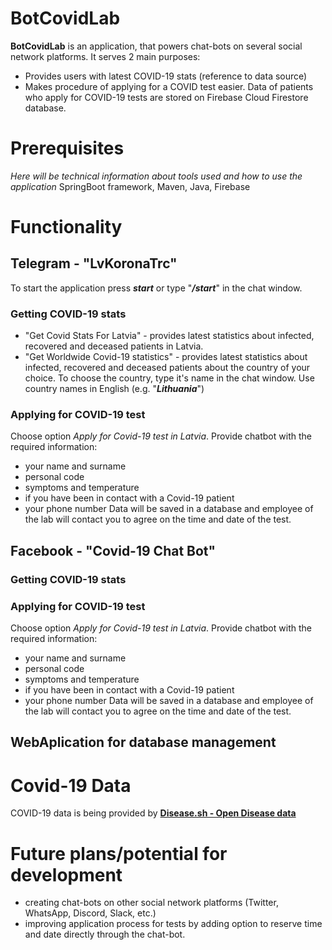 # BotCovidLab
**BotCovidLab** is an application, that powers chat-bots on several social network platforms. It serves 2 main purposes:
- Provides users with latest COVID-19 stats (reference to data source)
- Makes procedure of applying for a COVID test easier. Data of patients who apply for COVID-19 tests are stored on Firebase Cloud Firestore database.

# Prerequisites
*Here will be technical information about tools used and how to use the application*
SpringBoot framework, Maven, Java, Firebase

# Functionality

## Telegram - "LvKoronaTrc"
To start the application press ***start*** or type "***/start***" in the chat window.
### Getting COVID-19 stats
- "Get Covid Stats For Latvia" - provides latest statistics about infected, recovered and deceased patients in Latvia.
- "Get Worldwide Covid-19 statistics" - provides latest statistics about infected, recovered and deceased patients about the country of your choice. To choose the country, type it's name in the chat window. Use country names in English (e.g. "***Lithuania***")

### Applying for COVID-19 test
Choose option *Apply for Covid-19 test in Latvia*. Provide chatbot with the required information:
- your name and surname
- personal code
- symptoms and temperature
- if you have been in contact with a Covid-19 patient
- your phone number
Data will be saved in a database and employee of the lab will contact you to agree on the time and date of the test.

## Facebook - "Covid-19 Chat Bot"
### Getting COVID-19 stats

### Applying for COVID-19 test
Choose option *Apply for Covid-19 test in Latvia*. Provide chatbot with the required information:
- your name and surname
- personal code
- symptoms and temperature
- if you have been in contact with a Covid-19 patient
- your phone number
Data will be saved in a database and employee of the lab will contact you to agree on the time and date of the test.

## WebAplication for database management

# Covid-19 Data
COVID-19 data is being provided by [**Disease.sh - Open Disease data**](https://corona.lmao.ninja/)

# Future plans/potential for development
- creating chat-bots on other social network platforms (Twitter, WhatsApp, Discord, Slack, etc.)
- improving application process for tests by adding option to reserve time and date directly through the chat-bot.
